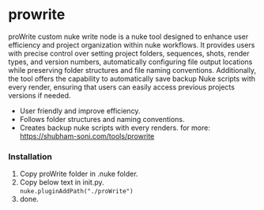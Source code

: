 # prowrite
proWrite custom nuke write node is a nuke tool designed to enhance user efficiency and project organization within nuke workflows. It provides users with precise control over setting project folders, sequences, shots, render types, and version numbers, automatically configuring file output locations while preserving folder structures and file naming conventions. Additionally, the tool offers the capability to automatically save backup Nuke scripts with every render, ensuring that users can easily access previous projects versions if needed.

- User friendly and improve efficiency.
- Follows folder structures and naming conventions.
- Creates backup nuke scripts with every renders.
for more: https://shubham-soni.com/tools/prowrite

### **Installation**
1. Copy proWrite folder in .nuke folder.
2. Copy below text in init.py.  
`nuke.pluginAddPath("./proWrite")`
3. done. 
